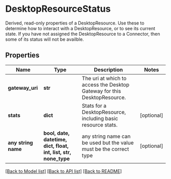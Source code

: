 # DesktopResourceStatus

Derived, read-only properties of a DesktopResource. Use these to determine how to interact with a DesktopResource, or to see its current state. If you have not assigned the DesktopResource to a Connector, then some of its status will not be availble. 

## Properties
Name | Type | Description | Notes
------------ | ------------- | ------------- | -------------
**gateway_uri** | **str** | The uri at which to access the Desktop Gateway for this DesktopResource.  | 
**stats** | **dict** | Stats for a DesktopResource, including basic resource stats.  | [optional] 
**any string name** | **bool, date, datetime, dict, float, int, list, str, none_type** | any string name can be used but the value must be the correct type | [optional]

[[Back to Model list]](../README.md#documentation-for-models) [[Back to API list]](../README.md#documentation-for-api-endpoints) [[Back to README]](../README.md)


